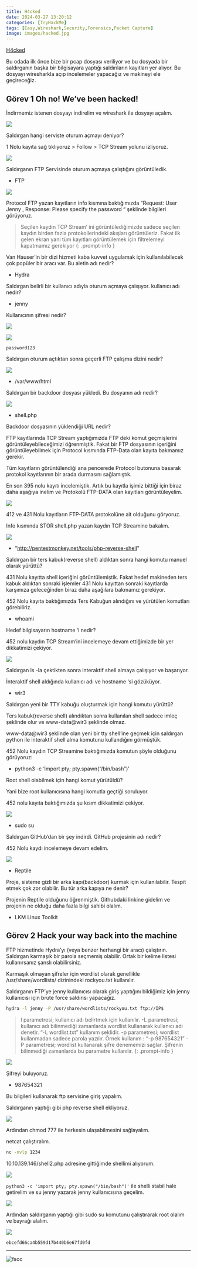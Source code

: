 ```yaml
---
title: H4cked
date: 2024-03-27 13:20:12  
categories: [TryHackMe]
tags: [Easy,Wireshark,Security,Forensics,Packet Capture]
image: images/hacked.jpg
---
```


<a href="https://tryhackme.com/room/h4cked">H4cked</a>

Bu odada ilk önce bize bir pcap dosyası veriliyor ve bu dosyada bir saldırganın başka bir bilgisayara yaptığı saldırıların kayıtları yer alıyor. Bu dosyayı wiresharkla açıp incelemeler yapacağız ve makineyi ele geçireceğiz.

## Görev 1 Oh no! We’ve been hacked!

İndirmemiz istenen dosyayı indirelim ve wireshark ile dosyayı açalım.

![](https://github.com/umutsaglam/CTF-Writeups/blob/main/TryHackMe/H4cked/images/a1.png?raw=true)

Saldırgan hangi serviste oturum açmayı deniyor?

1 Nolu kayıta sağ tıklıyoruz > Follow > TCP Stream yolunu izliyoruz.


![](https://github.com/umutsaglam/CTF-Writeups/blob/main/TryHackMe/H4cked/images/a2.png?raw=true)

Saldırganın FTP Servisinde oturum açmaya çalıştığını görüntüledik.

- FTP


![](https://github.com/umutsaglam/CTF-Writeups/blob/main/TryHackMe/H4cked/images/a3.png?raw=true)

Protocol FTP yazan kayıtların info kısmına baktığımızda “Request: User Jenny , Response: Please specify the password “ şeklinde bilgileri görüyoruz.


>Seçilen kaydın TCP Stream’ ini görüntülediğimizde sadece seçilen kaydın birden fazla protokollerindeki akışları görüntüleriz. Fakat ilk gelen ekran yani tüm kayıtları görüntülemek için filtrelemeyi kapatmamız gerekiyor
{: .prompt-info }

Van Hauser’in bir dizi hizmeti kaba kuvvet uygulamak için kullanılabilecek çok popüler bir aracı var. Bu aletin adı nedir?

- Hydra

Saldırgan belirli bir kullanıcı adıyla oturum açmaya çalışıyor. kullanıcı adı nedir?

- jenny

Kullanıcının şifresi nedir?

![](https://github.com/umutsaglam/CTF-Writeups/blob/main/TryHackMe/H4cked/images/a4.png?raw=true)

![](https://github.com/umutsaglam/CTF-Writeups/blob/main/TryHackMe/H4cked/images/a5.png?raw=true)

`password123`

Saldırgan oturum açtıktan sonra geçerli FTP çalışma dizini nedir?

![](https://github.com/umutsaglam/CTF-Writeups/blob/main/TryHackMe/H4cked/images/a6.png?raw=true)

- /var/www/html

Saldırgan bir backdoor dosyası yükledi. Bu dosyanın adı nedir?
 
![](https://github.com/umutsaglam/CTF-Writeups/blob/main/TryHackMe/H4cked/images/a7.png?raw=true)

- shell.php

 Backdoor dosyasının yüklendiği URL nedir?

FTP kayıtlarında TCP Stream yaptığımızda FTP deki komut geçmişlerini görüntüleyebileceğimizi öğrenmiştik. Fakat bir FTP dosyasının içeriğini görüntüleyebilmek için Protocol kısmında FTP-Data olan kayıta bakmamız gerekir.

Tüm kayıtların görüntülendiği ana pencerede Protocol butonuna basarak protokol kayıtlarının bir arada durmasını sağlamıştık.

En son 395 nolu kayıtı incelemiştik. Artık bu kayıtla işimiz bittiği için biraz daha aşağıya inelim ve Protokolü FTP-DATA olan kayıtları görüntüleyelim.

![](https://github.com/umutsaglam/CTF-Writeups/blob/main/TryHackMe/H4cked/images/a8.png?raw=true)


412 ve 431 Nolu kayıtların FTP-DATA protokolüne ait olduğunu göryoruz.

Info kısmında STOR shell.php yazan kaydın TCP Streamine bakalım.

![](https://github.com/umutsaglam/CTF-Writeups/blob/main/TryHackMe/H4cked/images/a9.png?raw=true)

- "http://pentestmonkey.net/tools/php-reverse-shell"

Saldırgan bir ters kabuk(reverse shell) aldıktan sonra hangi komutu manuel olarak yürüttü?

431 Nolu kayıtta shell içeriğini görüntülemiştik. Fakat hedef makineden ters kabuk aldıktan sonraki işlemler 431 Nolu kayıttan sonraki kayıtlarda karşımıza geleceğinden biraz daha aşağılara bakmamız gerekiyor.

452 Nolu kayıta baktığımızda Ters Kabuğun alındığını ve yürütülen komutları görebiliriz.

- whoami

Hedef bilgisayarın hostname ‘i nedir?

452 nolu kaydın TCP Stream’ini incelemeye devam ettiğimizde bir yer dikkatimizi çekiyor.

![](https://github.com/umutsaglam/CTF-Writeups/blob/main/TryHackMe/H4cked/images/a10.png?raw=true)

Saldırgan ls -la çektikten sonra interaktif shell almaya çalışıyor ve başarıyor.

İnteraktif shell aldığında kullanıcı adı ve hostname ‘si gözüküyor.

- wir3

Saldırgan yeni bir TTY kabuğu oluşturmak için hangi komutu yürüttü?

Ters kabuk(reverse shell) alındıktan sonra kullanılan shell sadece imleç şeklinde olur ve www-data@wir3 şeklinde olmaz.

www-data@wir3 şeklinde olan yeni bir tty shell’ine geçmek için saldırgan python ile interaktif shell alma komutunu kullandığını görmüştük.

452 Nolu kaydın TCP Streamine baktığımızda komutun şöyle olduğunu görüyoruz:

- python3 -c ‘import pty; pty.spawn(“/bin/bash”)’

Root shell olabilmek için hangi komut yürütüldü?

Yani bize root kullanıcısına hangi komutla geçtiği soruluyor.

452 nolu kayıta baktığımızda şu kısım dikkatimizi çekiyor.

![](https://github.com/umutsaglam/CTF-Writeups/blob/main/TryHackMe/H4cked/images/a11.png?raw=true)

- sudo su

Saldırgan GitHub’dan bir şey indirdi. GitHub projesinin adı nedir?

452 Nolu kaydı incelemeye devam edelim.

![](https://github.com/umutsaglam/CTF-Writeups/blob/main/TryHackMe/H4cked/images/a12.png?raw=true)

- Reptile

Proje, sisteme gizli bir arka kapı(backdoor) kurmak için kullanılabilir. Tespit etmek çok zor olabilir. Bu tür arka kapıya ne denir?

Projenin Reptile olduğunu öğrenmiştik. Githubdaki linkine gidelim ve projenin ne olduğu daha fazla bilgi sahibi olalım.

- LKM Linux Toolkit

## Görev 2 Hack your way back into the machine

 FTP hizmetinde Hydra’yı (veya benzer herhangi bir aracı) çalıştırın. Saldırgan karmaşık bir parola seçmemiş olabilir. Ortak bir kelime listesi kullanırsanız şanslı olabilirsiniz.

Karmaşık olmayan şifreler için wordlist olarak genellikle /usr/share/wordlists/ dizinindeki rockyou.txt kullanılır.

Saldırganın FTP’ye jenny kullanıcısı olarak giriş yaptığını bildiğimiz için jenny kullanıcısı için brute force saldırısı yapacağız.

```bash
hydra -l jenny -P /usr/share/wordlists/rockyou.txt ftp://IP$ 
```


>l parametresi; kullanıcı adı belirtmek için kullanılır.
-L parametresi; kullanıcı adı bilinmediği zamanlarda wordlist kullanarak kullanıcı adı denetir. “-L wordlist.txt” kullanım şeklidir.
-p parametresi; wordlist kullanmadan sadece parola yazılır. Örnek kullanım : “-p 987654321”
-P parametresi; wordlist kullanarak şifre denememizi sağlar. Şifrenin bilinmediği zamanlarda bu parametre kullanılır.
{: .prompt-info }

![](https://github.com/umutsaglam/CTF-Writeups/blob/main/TryHackMe/H4cked/images/a13.png?raw=true)

Şifreyi buluyoruz.

- 987654321

Bu bilgileri kullanarak ftp servisine giriş yapalım.

Saldırganın yaptığı gibi php reverse shell ekliyoruz.

![](https://github.com/umutsaglam/CTF-Writeups/blob/main/TryHackMe/H4cked/images/a14.png?raw=true)

Ardından chmod 777 ile herkesin ulaşabilmesini sağlayalım.

netcat çalıştıralım. 

```bash
nc -nvlp 1234
```

10.10.139.146/shell2.php adresine gittiğimde shellimi alıyorum.

![](https://github.com/umutsaglam/CTF-Writeups/blob/main/TryHackMe/H4cked/images/a15.png?raw=true)

`python3 -c 'import pty; pty.spawn("/bin/bash")'` ile shelli stabil hale getirelim ve su jenny yazarak jenny kullanıcısına geçelim.

![](https://github.com/umutsaglam/CTF-Writeups/blob/main/TryHackMe/H4cked/images/a16.png?raw=true)

Ardından saldırganın yaptığı gibi sudo su komutunu çalıştırarak root olalım ve bayrağı alalım.

![](https://github.com/umutsaglam/CTF-Writeups/blob/main/TryHackMe/H4cked/images/a17.png?raw=true)

`ebcefd66ca4b559d17b440b6e67fd0fd`

* * * 

![fsoc](/images/fsoc.gif)

